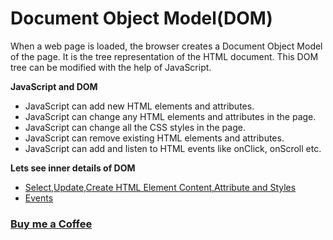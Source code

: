 # Document Object Model(DOM)

When a web page is loaded, the browser creates a Document Object Model of the page. It is the tree representation of the HTML document. This DOM tree can be modified with the help of JavaScript.

**JavaScript and DOM**

- JavaScript can add new HTML elements and attributes.
- JavaScript can change any HTML elements and attributes in the page.
- JavaScript can change all the CSS styles in the page.
- JavaScript can remove existing HTML elements and attributes.
- JavaScript can add and listen to HTML events like onClick, onScroll etc.

**Lets see inner details of DOM**

- [Select,Update,Create HTML Element Content,Attribute and Styles](https://praveenoruganti.github.io/praveenoruganti-js/8_Document%20Object%20Model(DOM)/1_Select_Update_Create_HTML%20Element%20Content_Attribute_Styles)
- [Events](https://praveenoruganti.github.io/praveenoruganti-js/8_Document%20Object%20Model(DOM)/2_Events)



### [Buy me a Coffee](http://bit.ly/2WryDT8)